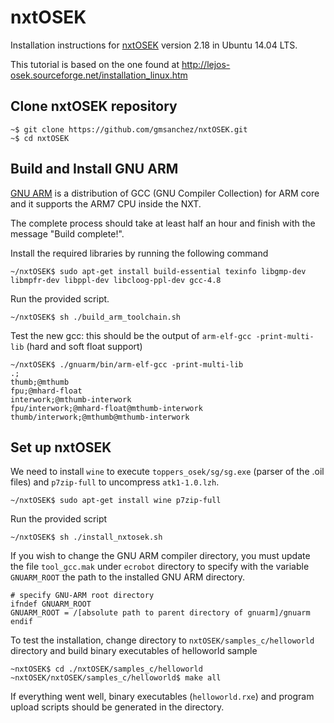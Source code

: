 # nxtOSEK

Installation instructions for [nxtOSEK](http://lejos-osek.sourceforge.net) version 2.18 in Ubuntu 14.04 LTS.

This tutorial is based on the one found at http://lejos-osek.sourceforge.net/installation_linux.htm

## Clone nxtOSEK repository

```
~$ git clone https://github.com/gmsanchez/nxtOSEK.git
~$ cd nxtOSEK
```


## Build and Install GNU ARM

[GNU ARM](http://www.gnuarm.com/) is a distribution of GCC (GNU Compiler Collection) for ARM core and it supports the ARM7 CPU inside the NXT. 

The complete process should take at least half an hour and finish with the message "Build complete!".

Install the required libraries by running the following command

`~/nxtOSEK$ sudo apt-get install build-essential texinfo libgmp-dev libmpfr-dev libppl-dev libcloog-ppl-dev gcc-4.8`

Run the provided script.

`~/nxtOSEK$ sh ./build_arm_toolchain.sh`

Test the new gcc: this should be the output of `arm-elf-gcc -print-multi-lib` (hard and soft float support)

```
~/nxtOSEK$ ./gnuarm/bin/arm-elf-gcc -print-multi-lib
.;
thumb;@mthumb
fpu;@mhard-float
interwork;@mthumb-interwork
fpu/interwork;@mhard-float@mthumb-interwork
thumb/interwork;@mthumb@mthumb-interwork
```

## Set up nxtOSEK

We need to install `wine` to execute `toppers_osek/sg/sg.exe` (parser of the .oil files) and `p7zip-full` to uncompress `atk1-1.0.lzh`.

`~/nxtOSEK$ sudo apt-get install wine p7zip-full`

Run the provided script

`~/nxtOSEK$ sh ./install_nxtosek.sh`

If you wish to change the GNU ARM compiler directory, you must update the file `tool_gcc.mak` under `ecrobot` directory to specify with the variable `GNUARM_ROOT` the path to the installed GNU ARM directory.

```
# specify GNU-ARM root directory
ifndef GNUARM_ROOT
GNUARM_ROOT = /[absolute path to parent directory of gnuarm]/gnuarm
endif
```

To test the installation, change directory to `nxtOSEK/samples_c/helloworld` directory and build binary executables of helloworld sample

```
~nxtOSEK$ cd ./nxtOSEK/samples_c/helloworld 
~nxtOSEK/nxtOSEK/samples_c/helloworld$ make all
```

If everything went well, binary executables (`helloworld.rxe`) and program upload scripts should be generated in the directory.
